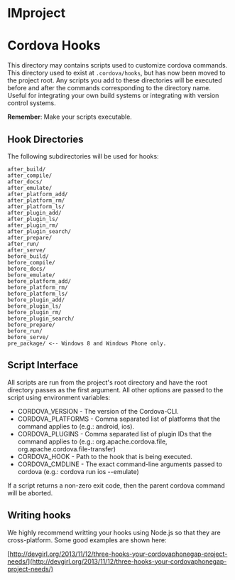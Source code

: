 IMproject
=========
<!--
#
# Licensed to the Apache Software Foundation (ASF) under one
# or more contributor license agreements.  See the NOTICE file
# distributed with this work for additional information
# regarding copyright ownership.  The ASF licenses this file
# to you under the Apache License, Version 2.0 (the
# "License"); you may not use this file except in compliance
# with the License.  You may obtain a copy of the License at
#
# http://www.apache.org/licenses/LICENSE-2.0
#
# Unless required by applicable law or agreed to in writing,
# software distributed under the License is distributed on an
# "AS IS" BASIS, WITHOUT WARRANTIES OR CONDITIONS OF ANY
#  KIND, either express or implied.  See the License for the
# specific language governing permissions and limitations
# under the License.
#
-->
# Cordova Hooks

This directory may contains scripts used to customize cordova commands. This
directory used to exist at `.cordova/hooks`, but has now been moved to the
project root. Any scripts you add to these directories will be executed before
and after the commands corresponding to the directory name. Useful for
integrating your own build systems or integrating with version control systems.

__Remember__: Make your scripts executable.

## Hook Directories
The following subdirectories will be used for hooks:

    after_build/
    after_compile/
    after_docs/
    after_emulate/
    after_platform_add/
    after_platform_rm/
    after_platform_ls/
    after_plugin_add/
    after_plugin_ls/
    after_plugin_rm/
    after_plugin_search/
    after_prepare/
    after_run/
    after_serve/
    before_build/
    before_compile/
    before_docs/
    before_emulate/
    before_platform_add/
    before_platform_rm/
    before_platform_ls/
    before_plugin_add/
    before_plugin_ls/
    before_plugin_rm/
    before_plugin_search/
    before_prepare/
    before_run/
    before_serve/
    pre_package/ <-- Windows 8 and Windows Phone only.

## Script Interface

All scripts are run from the project's root directory and have the root directory passes as the first argument. All other options are passed to the script using environment variables:

* CORDOVA_VERSION - The version of the Cordova-CLI.
* CORDOVA_PLATFORMS - Comma separated list of platforms that the command applies to (e.g.: android, ios).
* CORDOVA_PLUGINS - Comma separated list of plugin IDs that the command applies to (e.g.: org.apache.cordova.file, org.apache.cordova.file-transfer)
* CORDOVA_HOOK - Path to the hook that is being executed.
* CORDOVA_CMDLINE - The exact command-line arguments passed to cordova (e.g.: cordova run ios --emulate)

If a script returns a non-zero exit code, then the parent cordova command will be aborted.


## Writing hooks

We highly recommend writting your hooks using Node.js so that they are
cross-platform. Some good examples are shown here:

[http://devgirl.org/2013/11/12/three-hooks-your-cordovaphonegap-project-needs/](http://devgirl.org/2013/11/12/three-hooks-your-cordovaphonegap-project-needs/)

